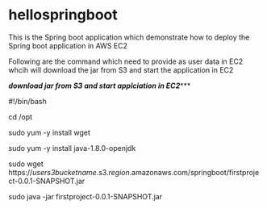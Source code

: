# hellospringboot
This is the  Spring boot application which demonstrate how  to deploy the Spring boot application in AWS EC2 

Following are the command which need  to provide as user data in EC2 whcih will download the jar from S3 and start the application in EC2

*****download jar from S3 and start applciation in EC2********

#!/bin/bash

cd /opt

sudo yum -y install wget

sudo yum  -y install java-1.8.0-openjdk

sudo wget https://*users3bucketname*.s3.*region*.amazonaws.com/springboot/firstproject-0.0.1-SNAPSHOT.jar

sudo java -jar firstproject-0.0.1-SNAPSHOT.jar

